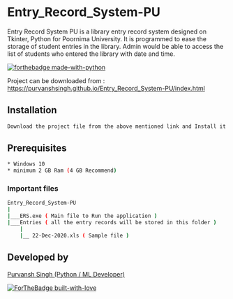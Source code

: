# Entry_Record_System-PU

Entry Record System PU is a library entry record system designed on Tkinter, Python for Poornima University. It is programmed to ease the storage of student entries in the library. Admin would be able to access the list of students who entered the library with date and time.

[![forthebadge made-with-python](http://ForTheBadge.com/images/badges/made-with-python.svg)](https://www.python.org/) 

Project can be downloaded from : https://purvanshsingh.github.io/Entry_Record_System-PU/index.html

## Installation

```bash
Download the project file from the above mentioned link and Install it to your system.
```

## Prerequisites

```bash
* Windows 10
* minimum 2 GB Ram (4 GB Recommend)
```

### Important files

```bash
Entry_Record_System-PU
|
|___ERS.exe ( Main file to Run the application )
|___Entries ( all the entry records will be stored in this folder )
    |
    |__ 22-Dec-2020.xls ( Sample file )    
```

## Developed by
[Purvansh Singh (Python / ML Developer)](https://www.linkedin.com/in/purvansh-singh-2ba971147/)

[![ForTheBadge built-with-love](http://ForTheBadge.com/images/badges/built-with-love.svg)]()
